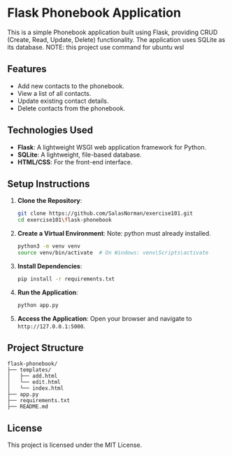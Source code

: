 # Flask Phonebook Application

This is a simple Phonebook application built using Flask, providing CRUD (Create, Read, Update, Delete) functionality. The application uses SQLite as its database.
NOTE: this project use command for ubuntu wsl

## Features

- Add new contacts to the phonebook.
- View a list of all contacts.
- Update existing contact details.
- Delete contacts from the phonebook.

## Technologies Used

- **Flask**: A lightweight WSGI web application framework for Python.
- **SQLite**: A lightweight, file-based database.
- **HTML/CSS**: For the front-end interface.

## Setup Instructions

1. **Clone the Repository**:
   ```bash
   git clone https://github.com/SalasNorman/exercise101.git
   cd exercise101\flask-phonebook
   ```

2. **Create a Virtual Environment**:
   Note: python must already installed.
   ```bash
   python3 -m venv venv
   source venv/bin/activate  # On Windows: venv\Scripts\activate
   ```

4. **Install Dependencies**:
   ```bash
   pip install -r requirements.txt
   ```

6. **Run the Application**:
   ```bash
   python app.py
   ```

7. **Access the Application**:
   Open your browser and navigate to `http://127.0.0.1:5000`.

## Project Structure

```
flask-phonebook/
├── templates/
│   ├── add.html
│   └── edit.html
│   └── index.html
├── app.py  
├── requirements.txt
├── README.md
```

## License

This project is licensed under the MIT License.
